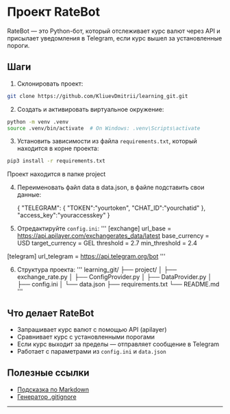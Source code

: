  # Проект RateBot

 RateBot — это Python-бот, который отслеживает курс валют через API и присылает уведомления в Telegram, если курс вышел за установленные пороги.

## Шаги
1. Склонировать проект:
```bash
git clone https://github.com/KliuevDmitrii/learning_git.git
```

2. Создать и активировать виртуальное окружение:

```bash
python -m venv .venv
source .venv/bin/activate  # On Windows: .venv\Scripts\activate
```

3. Установить зависимости из файла `requirements.txt`, который находится в корне проекта:
```bash
pip3 install -r requirements.txt
```

 Проект находится в папке project

 4. Переименовать файл data в data.json, в файле подставить свои данные:

    {
        "TELEGRAM": {
            "TOKEN":"yourtoken",
            "CHAT_ID":"yourchatid"
        },
        "access_key":"youraccesskey"
    }

5. Отредактируйте `config.ini`:
'''
[exchange]
url_base = https://api.apilayer.com/exchangerates_data/latest
base_currency = USD
target_currency = GEL
threshold = 2.7
min_threshold = 2.4

[telegram]
url_telegram = https://api.telegram.org/bot
'''


6. Структура проекта:
'''
learning_git/
├── project/
│ ├── exchange_rate.py
│ ├── ConfigProvider.py
│ ├── DataProvider.py
│ ├── config.ini
│ └── data.json
├── requirements.txt
└── README.md
'''

## Что делает RateBot

- Запрашивает курс валют с помощью API (apilayer)
- Сравнивает курс с установленными порогами
- Если курс выходит за пределы — отправляет сообщение в Telegram
- Работает с параметрами из `config.ini` и `data.json`


## Полезные ссылки
- [Подсказка по Markdown](https://www.markdownguide.org/basic-syntax/)
- [Генератор .gitignore](https://www.toptal.com/developers/gitignore)

---
